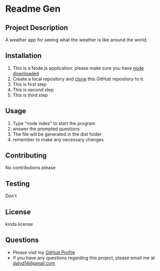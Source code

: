 # Readme Gen
## Project Description
A weather app for seeing what the weather is like around the world.
## Installation
1. This is a Node.js application: please make sure you have [node downloaded](https://nodejs.org/en/download/)
1. Create a local repository and [clone](https://docs.github.com/en/free-pro-team@latest/github/creating-cloning-and-archiving-repositories/cloning-a-repository) this GitHub repository to it.
1. This is first step
1. This is second step
1. This is third step
## Usage
1. Type "node index" to start the program
1. answer the prompted questions
1. The file will be generated in the dist folder
1. remember to make any necessary changes
## Contributing
No contributions please
## Testing
Don't
## License
kinda license
## Questions
* Please visit my [GitHub Profile](https://github.com/dalyd14)
* If you have any questions regarding this project, please email me at [dalyd14@gmail.com](mailto:dalyd14@gmail.com)
